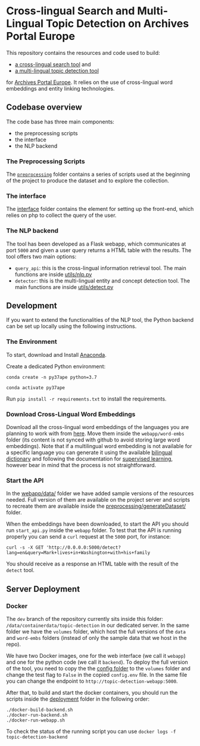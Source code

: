 # Cross-lingual Search and Multi-Lingual Topic Detection on Archives Portal Europe

This repository contains the resources and code used to build:
- [a cross-lingual search tool](https://www.archivesportaleurope.net/topicdetection/) and
- [a multi-lingual topic detection tool](https://www.archivesportaleurope.net/topicdetection/detect.html)

for [Archives Portal Europe](https://www.archivesportaleurope.net/). It relies on the use of cross-lingual word embeddings and entity linking technologies.


## Codebase overview

The code base has three main components:

- the preprocessing scripts
- the interface
- the NLP backend 

### The Preprocessing Scripts

The [`preprocessing`](preprocessing/) folder contains a series of scripts used at the beginning of the project to produce the dataset and to explore the collection.

### The interface

The [interface](interface/) folder contains the element for setting up the front-end, which relies on php to collect the query of the user.

### The NLP backend

The tool has been developed as a Flask webapp, which communicates at port `5000` and given a user query returns a HTML table with the results. The tool offers two main options:
- `query_api`: this is the cross-lingual information retrieval tool. The main functions are inside [utils/nlp.py](utils/nlp.py)
- `detector`:  this is the multi-lingual entity and concept detection tool. The main functions are inside [utils/detect.py](utils/detect.py)


## Development

If you want to extend the functionalities of the NLP tool, the Python backend can be set up locally using the following instructions.

### The Environment

To start, download and Install [Anaconda](https://www.anaconda.com/products/individual).

Create a dedicated Python environment:

`conda create -n py37ape python=3.7`

`conda activate py37ape`

Run `pip install -r requirements.txt` to install the requirements.

### Download Cross-Lingual Word Embeddings

Download all the cross-lingual word embeddings of the languages you are planning to work with from [here](https://github.com/facebookresearch/MUSE#multilingual-word-embeddings). Move them inside the `webapp/word-embs` folder (its content is not synced with github to avoid storing large word embeddings). Note that if a multilingual word embedding is not available for a specific language you can generate it using the available [bilingual dictionary](https://github.com/facebookresearch/MUSE#ground-truth-bilingual-dictionaries) and following the documentation for [supervised learning](https://github.com/facebookresearch/MUSE#align-monolingual-word-embeddings), however bear in mind that the process is not straightforward.

### Start the API   

In the [webapp/data/](`webapp/data/`) folder we have added sample versions of the resources needed. Full version of them are available on the project server and scripts to recreate them are available inside the [preprocessing/generateDataset/](preprocessing/generateDataset/) folder.

When the embeddings have been downloaded, to start the API you should run `start_api.py` inside the `webapp` folder. To test that the API is running properly you can send a `curl` request at the `5000` port, for instance: 

```
curl -s -X GET 'http://0.0.0.0:5000/detect?lang=en&query=Mark+lives+in+Washington+with+his+family
```
You should receive as a response an HTML table with the result of the `detect` tool.


## Server Deployment

### Docker

The `dev` branch of the repository currently sits inside this folder: `/data/containerdata/topic-detection` in our dedicated server. In the same folder we have the `volumes` folder, which host the full versions of the `data` and `word-embs` folders (instead of only the sample data that we host in the repo).

We have two Docker images, one for the web interface (we call it `webapp`) and one for the python code (we call it `backend`). To deploy the full version of the tool, you need to copy the the [config folder](config/) to the `volumes` folder and change the test flag to `False` in the copied `config.env` file. In the same file you can change the endpoint to `http://topic-detection-webapp:5000`.

After that, to build and start the docker containers, you should run the scripts inside the [deployment](deployment/) folder in the following order:

```
./docker-build-backend.sh
./docker-run-backend.sh
./docker-run-webapp.sh
```
To check the status of the running script you can use `docker logs -f topic-detection-backend`
